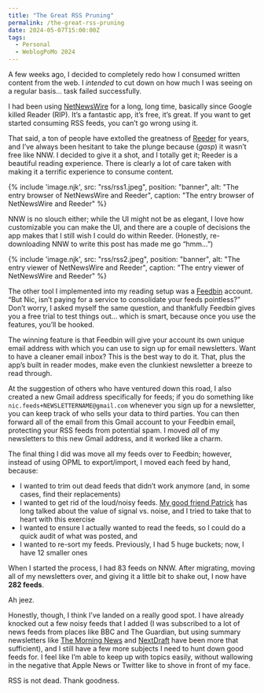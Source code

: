 ```yaml
---
title: "The Great RSS Pruning"
permalink: /the-great-rss-pruning
date: 2024-05-07T15:00:00Z
tags: 
  - Personal
  - WeblogPoMo 2024
---
```


A few weeks ago, I decided to completely redo how I consumed written content from the web. I _intended_ to cut down on how much I was seeing on a regular basis… task failed successfully.

I had been using [NetNewsWire][nnw] for a long, long time, basically since Google killed Reader (RIP). It’s a fantastic app, it’s free, it’s great. If you want to get started consuming RSS feeds, you can’t go wrong using it.

That said, a ton of people have extolled the greatness of [Reeder][reeder] for years, and I’ve always been hesitant to take the plunge because (_gasp_) it wasn’t free like NNW. I decided to give it a shot, and I totally get it; Reeder is a beautiful reading experience. There is clearly a lot of care taken with making it a terrific experience to consume content.

{% include 'image.njk',
  src: "rss/rss1.jpeg",
  position: "banner",
  alt: "The entry browser of NetNewsWire and Reeder",
  caption: "The entry browser of NetNewsWire and Reeder"
%}

NNW is no slouch either; while the UI might not be as elegant, I love how customizable you can make the UI, and there are a couple of decisions the app makes that I still wish I could do within Reeder. (Honestly, re-downloading NNW to write this post has made me go “hmm…”)

{% include 'image.njk',
  src: "rss/rss2.jpeg",
  position: "banner",
  alt: "The entry viewer of NetNewsWire and Reeder",
  caption: "The entry viewer of NetNewsWire and Reeder"
%}

The other tool I implemented into my reading setup was a [Feedbin][feedbin] account. “But Nic, isn’t paying for a service to consolidate your feeds pointless?” Don’t worry, I asked myself the same question, and thankfully Feedbin gives you a free trial to test things out… which is smart, because once you use the features, you’ll be hooked.

The winning feature is that Feedbin will give your account its own unique email address with which you can use to sign up for email newsletters. Want to have a cleaner email inbox? This is the best way to do it. That, plus the app’s built in reader modes, make even the clunkiest newsletter a breeze to read through.

At the suggestion of others who have ventured down this road, I also created a new Gmail address specifically for feeds; if you do something like `nic.feeds+NEWSLETTERNAME@gmail.com` whenever you sign up for a newsletter, you can keep track of who sells your data to third parties. You can then forward all of the email from this Gmail account to your Feedbin email, protecting your RSS feeds from potential spam. I moved _all_ of my newsletters to this new Gmail address, and it worked like a charm.

The final thing I did was move all my feeds over to Feedbin; however, instead of using OPML to export/import, I moved each feed by hand, because:

- I wanted to trim out dead feeds that didn’t work anymore (and, in some cases, find their replacements)
- I wanted to get rid of the loud/noisy feeds. [My good friend Patrick](https://www.patrickrhone.net) has long talked about the value of signal vs. noise, and I tried to take that to heart with this exercise
- I wanted to ensure I actually wanted to read the feeds, so I could do a quick audit of what was posted, and
- I wanted to re-sort my feeds. Previously, I had 5 huge buckets; now, I have 12 smaller ones

When I started the process, I had 83 feeds on NNW. After migrating, moving all of my newsletters over, and giving it a little bit to shake out, I now have <checks notes> **282 feeds**.

Ah jeez.

Honestly, though, I think I’ve landed on a really good spot. I have already knocked out a few noisy feeds that I added (I was subscribed to a lot of news feeds from places like BBC and The Guardian, but using summary newsletters like [The Morning News](https://themorningnews.org) and [NextDraft](https://nextdraft.com) have been more that sufficient), and I still have a few more subjects I need to hunt down good feeds for. I feel like I’m able to keep up with topics easily, without wallowing in the negative that Apple News or Twitter like to shove in front of my face.

RSS is not dead. Thank goodness.

[nnw]: https://netnewswire.com
[reeder]: https://reederapp.com
[feedbin]: https://feedbin.com
